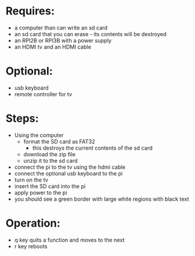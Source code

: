 # Requires:
* a computer than can write an sd card
* an sd card that you can erase - its contents will be destroyed
* an RPI2B or RPI3B with a power supply
* an HDMI tv and an HDMI cable

# Optional:
* usb keyboard
* remote controller for tv

# Steps:
* Using the computer
    * format the SD card as FAT32
        * this destroys the current contents of the sd card
    * download the zip file
    * unzip it to the sd card
* connect the pi to the tv using the hdmi cable
* connect the optional usb keyboard to the pi
* turn on the tv
* insert the SD card into the pi
* apply power to the pi
* you should see a green border with large white regions with black text

# Operation:
* q key quits a function and moves to the next
* r key reboots
